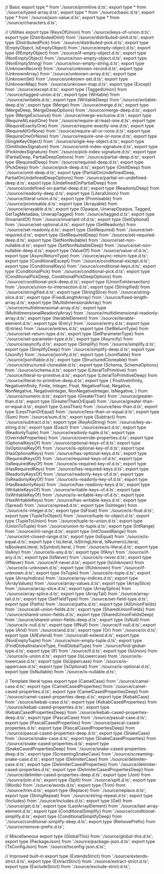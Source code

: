// Basic
export type \* from './source/primitive.d.ts';
export type \* from './source/typed-array.d.ts';
export type \* from './source/basic.d.ts';
export type \* from './source/json-value.d.ts';
export type \* from './source/characters.d.ts';

// Utilities
export type {KeysOfUnion} from './source/keys-of-union.d.ts';
export type {DistributedOmit} from './source/distributed-omit.d.ts';
export type {DistributedPick} from './source/distributed-pick.d.ts';
export type {EmptyObject, IsEmptyObject} from './source/empty-object.d.ts';
export type {IfEmptyObject} from './source/if-empty-object.d.ts';
export type {NonEmptyObject} from './source/non-empty-object.d.ts';
export type {NonEmptyString} from './source/non-empty-string.d.ts';
export type {UnknownRecord} from './source/unknown-record.d.ts';
export type {UnknownArray} from './source/unknown-array.d.ts';
export type {UnknownSet} from './source/unknown-set.d.ts';
export type {UnknownMap} from './source/unknown-map.d.ts';
export type {Except} from './source/except.d.ts';
export type {TaggedUnion} from './source/tagged-union.d.ts';
export type {Writable} from './source/writable.d.ts';
export type {WritableDeep} from './source/writable-deep.d.ts';
export type {Merge} from './source/merge.d.ts';
export type {MergeDeep, MergeDeepOptions} from './source/merge-deep.d.ts';
export type {MergeExclusive} from './source/merge-exclusive.d.ts';
export type {RequireAtLeastOne} from './source/require-at-least-one.d.ts';
export type {RequireExactlyOne} from './source/require-exactly-one.d.ts';
export type {RequireAllOrNone} from './source/require-all-or-none.d.ts';
export type {RequireOneOrNone} from './source/require-one-or-none.d.ts';
export type {SingleKeyObject} from './source/single-key-object.d.ts';
export type {OmitIndexSignature} from './source/omit-index-signature.d.ts';
export type {PickIndexSignature} from './source/pick-index-signature.d.ts';
export type {PartialDeep, PartialDeepOptions} from './source/partial-deep.d.ts';
export type {RequiredDeep} from './source/required-deep.d.ts';
export type {PickDeep} from './source/pick-deep.d.ts';
export type {OmitDeep} from './source/omit-deep.d.ts';
export type {PartialOnUndefinedDeep, PartialOnUndefinedDeepOptions} from './source/partial-on-undefined-deep.d.ts';
export type {UndefinedOnPartialDeep} from './source/undefined-on-partial-deep.d.ts';
export type {ReadonlyDeep} from './source/readonly-deep.d.ts';
export type {LiteralUnion} from './source/literal-union.d.ts';
export type {Promisable} from './source/promisable.d.ts';
export type {Arrayable} from './source/arrayable.d.ts';
export type {Opaque, UnwrapOpaque, Tagged, GetTagMetadata, UnwrapTagged} from './source/tagged.d.ts';
export type {InvariantOf} from './source/invariant-of.d.ts';
export type {SetOptional} from './source/set-optional.d.ts';
export type {SetReadonly} from './source/set-readonly.d.ts';
export type {SetRequired} from './source/set-required.d.ts';
export type {SetRequiredDeep} from './source/set-required-deep.d.ts';
export type {SetNonNullable} from './source/set-non-nullable.d.ts';
export type {SetNonNullableDeep} from './source/set-non-nullable-deep.d.ts';
export type {ValueOf} from './source/value-of.d.ts';
export type {AsyncReturnType} from './source/async-return-type.d.ts';
export type {ConditionalExcept} from './source/conditional-except.d.ts';
export type {ConditionalKeys} from './source/conditional-keys.d.ts';
export type {ConditionalPick} from './source/conditional-pick.d.ts';
export type {ConditionalPickDeep, ConditionalPickDeepOptions} from './source/conditional-pick-deep.d.ts';
export type {UnionToIntersection} from './source/union-to-intersection.d.ts';
export type {Stringified} from './source/stringified.d.ts';
export type {StringSlice} from './source/string-slice.d.ts';
export type {FixedLengthArray} from './source/fixed-length-array.d.ts';
export type {MultidimensionalArray} from './source/multidimensional-array.d.ts';
export type {MultidimensionalReadonlyArray} from './source/multidimensional-readonly-array.d.ts';
export type {IterableElement} from './source/iterable-element.d.ts';
export type {Entry} from './source/entry.d.ts';
export type {Entries} from './source/entries.d.ts';
export type {SetReturnType} from './source/set-return-type.d.ts';
export type {SetParameterType} from './source/set-parameter-type.d.ts';
export type {Asyncify} from './source/asyncify.d.ts';
export type {Simplify} from './source/simplify.d.ts';
export type {SimplifyDeep} from './source/simplify-deep.d.ts';
export type {Jsonify} from './source/jsonify.d.ts';
export type {Jsonifiable} from './source/jsonifiable.d.ts';
export type {StructuredCloneable} from './source/structured-cloneable.d.ts';
export type {Schema, SchemaOptions} from './source/schema.d.ts';
export type {LiteralToPrimitive} from './source/literal-to-primitive.d.ts';
export type {LiteralToPrimitiveDeep} from './source/literal-to-primitive-deep.d.ts';
export type {
PositiveInfinity,
NegativeInfinity,
Finite,
Integer,
Float,
NegativeFloat,
Negative,
NonNegative,
NegativeInteger,
NonNegativeInteger,
IsNegative,
} from './source/numeric.d.ts';
export type {GreaterThan} from './source/greater-than.d.ts';
export type {GreaterThanOrEqual} from './source/greater-than-or-equal.d.ts';
export type {LessThan} from './source/less-than.d.ts';
export type {LessThanOrEqual} from './source/less-than-or-equal.d.ts';
export type {Sum} from './source/sum.d.ts';
export type {Subtract} from './source/subtract.d.ts';
export type {KeyAsString} from './source/key-as-string.d.ts';
export type {Exact} from './source/exact.d.ts';
export type {ReadonlyTuple} from './source/readonly-tuple.d.ts';
export type {OverrideProperties} from './source/override-properties.d.ts';
export type {OptionalKeysOf} from './source/optional-keys-of.d.ts';
export type {IsOptionalKeyOf} from './source/is-optional-key-of.d.ts';
export type {HasOptionalKeys} from './source/has-optional-keys.d.ts';
export type {RequiredKeysOf} from './source/required-keys-of.d.ts';
export type {IsRequiredKeyOf} from './source/is-required-key-of.d.ts';
export type {HasRequiredKeys} from './source/has-required-keys.d.ts';
export type {ReadonlyKeysOf} from './source/readonly-keys-of.d.ts';
export type {IsReadonlyKeyOf} from './source/is-readonly-key-of.d.ts';
export type {HasReadonlyKeys} from './source/has-readonly-keys.d.ts';
export type {WritableKeysOf} from './source/writable-keys-of.d.ts';
export type {IsWritableKeyOf} from './source/is-writable-key-of.d.ts';
export type {HasWritableKeys} from './source/has-writable-keys.d.ts';
export type {Spread} from './source/spread.d.ts';
export type {IsInteger} from './source/is-integer.d.ts';
export type {IsFloat} from './source/is-float.d.ts';
export type {TupleToObject} from './source/tuple-to-object.d.ts';
export type {TupleToUnion} from './source/tuple-to-union.d.ts';
export type {UnionToTuple} from './source/union-to-tuple.d.ts';
export type {IntRange} from './source/int-range.d.ts';
export type {IntClosedRange} from './source/int-closed-range.d.ts';
export type {IsEqual} from './source/is-equal.d.ts';
export type {
IsLiteral,
IsStringLiteral,
IsNumericLiteral,
IsBooleanLiteral,
IsSymbolLiteral,
} from './source/is-literal.d.ts';
export type {IsAny} from './source/is-any.d.ts';
export type {IfAny} from './source/if-any.d.ts';
export type {IsNever} from './source/is-never.d.ts';
export type {IfNever} from './source/if-never.d.ts';
export type {IsUnknown} from './source/is-unknown.d.ts';
export type {IfUnknown} from './source/if-unknown.d.ts';
export type {IsTuple} from './source/is-tuple.d.ts';
export type {ArrayIndices} from './source/array-indices.d.ts';
export type {ArrayValues} from './source/array-values.d.ts';
export type {ArraySlice} from './source/array-slice.d.ts';
export type {ArraySplice} from './source/array-splice.d.ts';
export type {ArrayTail} from './source/array-tail.d.ts';
export type {SetFieldType} from './source/set-field-type.d.ts';
export type {Paths} from './source/paths.d.ts';
export type {AllUnionFields} from './source/all-union-fields.d.ts';
export type {SharedUnionFields} from './source/shared-union-fields.d.ts';
export type {SharedUnionFieldsDeep} from './source/shared-union-fields-deep.d.ts';
export type {IsNull} from './source/is-null.d.ts';
export type {IfNull} from './source/if-null.d.ts';
export type {And} from './source/and.d.ts';
export type {Or} from './source/or.d.ts';
export type {AllExtend} from './source/all-extend.d.ts';
export type {NonEmptyTuple} from './source/non-empty-tuple.d.ts';
export type {FindGlobalInstanceType, FindGlobalType} from './source/find-global-type.d.ts';
export type {If} from './source/if.d.ts';
export type {IsUnion} from './source/is-union.d.ts';
export type {IsLowercase} from './source/is-lowercase.d.ts';
export type {IsUppercase} from './source/is-uppercase.d.ts';
export type {IsOptional} from './source/is-optional.d.ts';
export type {IsNullable} from './source/is-nullable.d.ts';

// Template literal types
export type {CamelCase} from './source/camel-case.d.ts';
export type {CamelCasedProperties} from './source/camel-cased-properties.d.ts';
export type {CamelCasedPropertiesDeep} from './source/camel-cased-properties-deep.d.ts';
export type {KebabCase} from './source/kebab-case.d.ts';
export type {KebabCasedProperties} from './source/kebab-cased-properties.d.ts';
export type {KebabCasedPropertiesDeep} from './source/kebab-cased-properties-deep.d.ts';
export type {PascalCase} from './source/pascal-case.d.ts';
export type {PascalCasedProperties} from './source/pascal-cased-properties.d.ts';
export type {PascalCasedPropertiesDeep} from './source/pascal-cased-properties-deep.d.ts';
export type {SnakeCase} from './source/snake-case.d.ts';
export type {SnakeCasedProperties} from './source/snake-cased-properties.d.ts';
export type {SnakeCasedPropertiesDeep} from './source/snake-cased-properties-deep.d.ts';
export type {ScreamingSnakeCase} from './source/screaming-snake-case.d.ts';
export type {DelimiterCase} from './source/delimiter-case.d.ts';
export type {DelimiterCasedProperties} from './source/delimiter-cased-properties.d.ts';
export type {DelimiterCasedPropertiesDeep} from './source/delimiter-cased-properties-deep.d.ts';
export type {Join} from './source/join.d.ts';
export type {Split} from './source/split.d.ts';
export type {Words} from './source/words.d.ts';
export type {Trim} from './source/trim.d.ts';
export type {Replace} from './source/replace.d.ts';
export type {StringRepeat} from './source/string-repeat.d.ts';
export type {Includes} from './source/includes.d.ts';
export type {Get} from './source/get.d.ts';
export type {LastArrayElement} from './source/last-array-element.d.ts';
export type {ConditionalSimplify} from './source/conditional-simplify.d.ts';
export type {ConditionalSimplifyDeep} from './source/conditional-simplify-deep.d.ts';
export type {RemovePrefix} from './source/remove-prefix.d.ts';

// Miscellaneous
export type {GlobalThis} from './source/global-this.d.ts';
export type {PackageJson} from './source/package-json.d.ts';
export type {TsConfigJson} from './source/tsconfig-json.d.ts';

// Improved built-in
export type {ExtendsStrict} from './source/extends-strict.d.ts';
export type {ExtractStrict} from './source/extract-strict.d.ts';
export type {ExcludeStrict} from './source/exclude-strict.d.ts';
